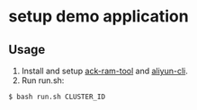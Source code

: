 # setup demo application

## Usage

1. Install and setup [ack-ram-tool](https://github.com/AliyunContainerService/ack-ram-tool)
   and [aliyun-cli](https://github.com/aliyun/aliyun-cli).
2. Run run.sh:

```bash
$ bash run.sh CLUSTER_ID
```
